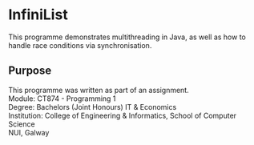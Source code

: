 # InfiniList
This programme demonstrates multithreading in Java, as well as how to handle race conditions via synchronisation.

## Purpose
This programme was written as part of an assignment.<br>
Module: 		CT874 - Programming 1<br>
Degree:			Bachelors (Joint Honours) IT & Economics <br>
Institution:	College of Engineering & Informatics, School of Computer Science<br>
				NUI, Galway